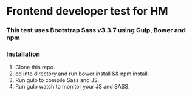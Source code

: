 # Frontend developer test for HM

### This test uses Bootstrap Sass v3.3.7 using Gulp, Bower and npm

### Installation

1. Clone this repo.
2. cd into directory and run bower install && npm install.
3. Run gulp to compile Sass and JS.
4. Run gulp watch to monitor your JS and SASS.